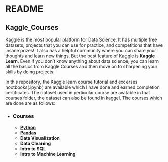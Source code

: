 # README

## Kaggle_Courses

Kaggle is the most popular platform for Data Science. It has multiple free datasets,
projects that you can use for practice, and competitions that have insane prizes! 
It also has a helpful community where you can share your thoughts and learn new things.
But the best feature of Kaggle is **Kaggle Learn**. Even if you don’t know anything about data science,
you can learn all the basics from Kaggle Courses and then move on to sharpening your skills by doing projects.

In this repository, the Kaggle learn course tutorial and excerses nootbooks(.ipynb) are available
which I have done and earned completion certificates. The dataset used in perticular course are avalable
in that courses folder, the dataset can also be found in kaggel. The courses which are done are as follows:

- ### Courses
  - [**Python**](https://github.com/Bluelord/Kaggle_Courses/blob/02b0089524af5849577d3bd828db05ab20b03674/01%20Python/README.md)
  - [**Pandas**](https://github.com/Bluelord/Kaggle_Courses/blob/cfa3d4df0b90861eb7fdecaca25fe52d93aca4bc/02%20Pandas/README.md)
  - **Data Visualization**
  - **Data Cleaning**
  - **Intro to SQL**
  - **Intro to Machine Learning**




